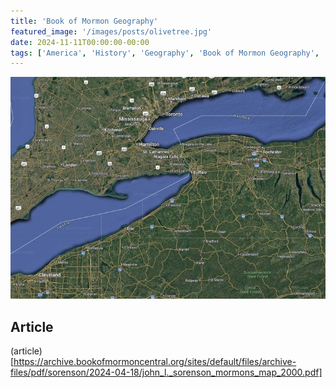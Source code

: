 ```yaml
---
title: 'Book of Mormon Geography'
featured_image: '/images/posts/olivetree.jpg'
date: 2024-11-11T00:00:00-00:00
tags: ['America', 'History', 'Geography', 'Book of Mormon Geography', 'Book of Mormon']
---
```


![Lake Erie](image.png)

## Article
(article)[https://archive.bookofmormoncentral.org/sites/default/files/archive-files/pdf/sorenson/2024-04-18/john_l._sorenson_mormons_map_2000.pdf]

